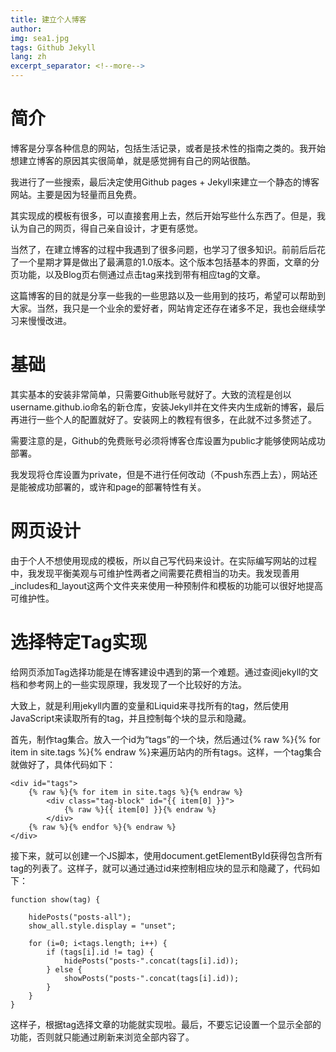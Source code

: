 ```yaml
---
title: 建立个人博客
author: 
img: sea1.jpg
tags: Github Jekyll
lang: zh
excerpt_separator: <!--more-->
---
```



<!--more-->

# 简介

博客是分享各种信息的网站，包括生活记录，或者是技术性的指南之类的。我开始想建立博客的原因其实很简单，就是感觉拥有自己的网站很酷。

我进行了一些搜索，最后决定使用Github pages + Jekyll来建立一个静态的博客网站。主要是因为轻量而且免费。

其实现成的模板有很多，可以直接套用上去，然后开始写些什么东西了。但是，我认为自己的网页，得自己亲自设计，才更有感觉。

当然了，在建立博客的过程中我遇到了很多问题，也学习了很多知识。前前后后花了一个星期才算是做出了最满意的1.0版本。这个版本包括基本的界面，文章的分页功能，以及Blog页右侧通过点击tag来找到带有相应tag的文章。

这篇博客的目的就是分享一些我的一些思路以及一些用到的技巧，希望可以帮助到大家。当然，我只是一个业余的爱好者，网站肯定还存在诸多不足，我也会继续学习来慢慢改进。

# 基础

其实基本的安装非常简单，只需要Github账号就好了。大致的流程是创以username.github.io命名的新仓库，安装Jekyll并在文件夹内生成新的博客，最后再进行一些个人的配置就好了。安装网上的教程有很多，在此就不过多赘述了。

需要注意的是，Github的免费账号必须将博客仓库设置为public才能够使网站成功部署。

我发现将仓库设置为private，但是不进行任何改动（不push东西上去），网站还是能被成功部署的，或许和page的部署特性有关。
# 网页设计

由于个人不想使用现成的模板，所以自己写代码来设计。在实际编写网站的过程中，我发现平衡美观与可维护性两者之间需要花费相当的功夫。我发现善用_includes和_layout这两个文件夹来使用一种预制件和模板的功能可以很好地提高可维护性。
# 选择特定Tag实现

给网页添加Tag选择功能是在博客建设中遇到的第一个难题。通过查阅jekyll的文档和参考网上的一些实现原理，我发现了一个比较好的方法。

大致上，就是利用jekyll内置的变量和Liquid来寻找所有的tag，然后使用JavaScript来读取所有的tag，并且控制每个块的显示和隐藏。

首先，制作tag集合。放入一个id为“tags”的一个块，然后通过{% raw %}{% for item in site.tags %}{% endraw %}来遍历站内的所有tags。这样，一个tag集合就做好了，具体代码如下：

```
<div id="tags">
    {% raw %}{% for item in site.tags %}{% endraw %}
        <div class="tag-block" id="{{ item[0] }}">
            {% raw %}{{ item[0] }}{% endraw %}
        </div>
    {% raw %}{% endfor %}{% endraw %}
</div>
```

接下来，就可以创建一个JS脚本，使用document.getElementById获得包含所有tag的列表了。这样子，就可以通过通过id来控制相应块的显示和隐藏了，代码如下：
```
function show(tag) {

    hidePosts("posts-all");
    show_all.style.display = "unset";
    
    for (i=0; i<tags.length; i++) {
        if (tags[i].id != tag) {
            hidePosts("posts-".concat(tags[i].id));
        } else {
            showPosts("posts-".concat(tags[i].id));
        }
    }
}
```
这样子，根据tag选择文章的功能就实现啦。最后，不要忘记设置一个显示全部的功能，否则就只能通过刷新来浏览全部内容了。

